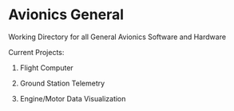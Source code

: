 <h1>Avionics General</h1>

Working Directory for all General Avionics Software and Hardware

Current Projects:

   1. Flight Computer 

   2. Ground Station Telemetry 

   3. Engine/Motor Data Visualization

